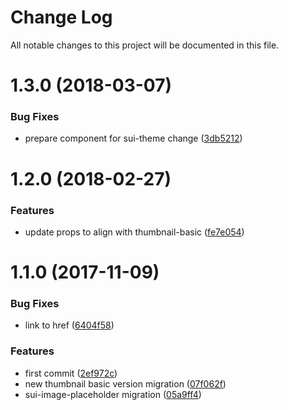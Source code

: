 # Change Log

All notable changes to this project will be documented in this file.

<a name="1.3.0"></a>
# 1.3.0 (2018-03-07)


### Bug Fixes

* prepare component for sui-theme change ([3db5212](https://github.com/SUI-Components/sui-components/commit/3db5212))



<a name="1.2.0"></a>
# 1.2.0 (2018-02-27)


### Features

* update props to align with thumbnail-basic ([fe7e054](https://github.com/SUI-Components/sui-components/commit/fe7e054))



<a name="1.1.0"></a>
# 1.1.0 (2017-11-09)


### Bug Fixes

* link to href ([6404f58](https://github.com/SUI-Components/sui-components/commit/6404f58))


### Features

* first commit ([2ef972c](https://github.com/SUI-Components/sui-components/commit/2ef972c))
* new thumbnail basic version migration ([07f062f](https://github.com/SUI-Components/sui-components/commit/07f062f))
* sui-image-placeholder migration ([05a9ff4](https://github.com/SUI-Components/sui-components/commit/05a9ff4))



